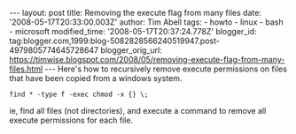 \--- layout: post title: Removing the execute flag from many files date: '2008-05-17T20:33:00.003Z' author: Tim Abell tags: - howto - linux - bash - microsoft modified\_time: '2008-05-17T20:37:24.778Z' blogger\_id: tag:blogger.com,1999:blog-5082828566240519947.post-4979805774645728647 blogger\_orig\_url: https://timwise.blogspot.com/2008/05/removing-execute-flag-from-many-files.html --- Here's how to recursively remove execute permissions on files that have been copied from a windows system.  
  
`find * -type f -exec chmod -x {} \;`  
  
ie, find all files (not directories), and execute a command to remove all execute permissions for each file.